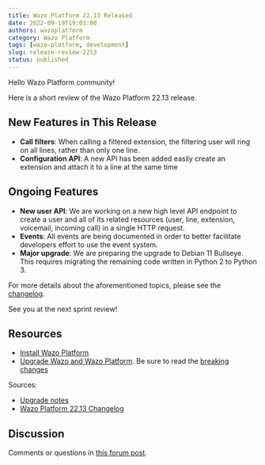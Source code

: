 ```yaml
---
title: Wazo Platform 22.13 Released
date: 2022-09-19T19:03:00
authors: wazoplatform
category: Wazo Platform
tags: [wazo-platform, development]
slug: release-review-2213
status: published
---
```


Hello Wazo Platform community!

Here is a short review of the Wazo Platform 22.13 release.

## New Features in This Release

- **Call filters**: When calling a filtered extension, the filtering user will ring on all lines, rather than only one line.
- **Configuration API**: A new API has been added easily create an extension and attach it to a line at the same time

## Ongoing Features

- **New user API**: We are working on a new high level API endpoint to create a user and all of its related resources (user, line, extension, voicemail, incoming call) in a single HTTP request.
- **Events**: All events are being documented in order to better facilitate developers effort to use the event system.
- **Major upgrade**: We are preparing the upgrade to Debian 11 Bullseye. This requires migrating the remaining code written in Python 2 to Python 3.

For more details about the aforementioned topics, please see the [changelog](https://wazo-dev.atlassian.net/issues/?jql=project%3DWAZO%20AND%20fixVersion%3D22.13).

See you at the next sprint review!

<!-- truncate -->

## Resources

- [Install Wazo Platform](/use-cases)
- [Upgrade Wazo and Wazo Platform](/uc-doc/upgrade/). Be sure to read the
  [breaking changes](/uc-doc/upgrade/upgrade_notes#22-13)

Sources:

- [Upgrade notes](/uc-doc/upgrade/upgrade_notes#22-13)
- [Wazo Platform 22.13 Changelog](https://wazo-dev.atlassian.net/issues/?jql=project%3DWAZO%20AND%20fixVersion%3D22.13)

## Discussion

Comments or questions in
[this forum post](https://wazo-platform.discourse.group/t/blog-wazo-platform-22-13-released).
